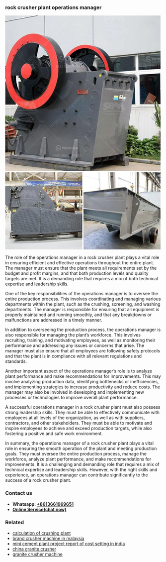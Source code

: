 <h3>rock crusher plant operations manager</h3><img src='1708498280.jpg' alt=''><p>The role of the operations manager in a rock crusher plant plays a vital role in ensuring efficient and effective operations throughout the entire plant. The manager must ensure that the plant meets all requirements set by the budget and profit margins, and that both production levels and quality targets are met. It is a demanding role that requires a mix of both technical expertise and leadership skills.</p><p>One of the key responsibilities of the operations manager is to oversee the entire production process. This involves coordinating and managing various departments within the plant, such as the crushing, screening, and washing departments. The manager is responsible for ensuring that all equipment is properly maintained and running smoothly, and that any breakdowns or malfunctions are addressed in a timely manner.</p><p>In addition to overseeing the production process, the operations manager is also responsible for managing the plant’s workforce. This involves recruiting, training, and motivating employees, as well as monitoring their performance and addressing any issues or concerns that arise. The manager must also ensure that all employees are following safety protocols and that the plant is in compliance with all relevant regulations and standards.</p><p>Another important aspect of the operations manager’s role is to analyze plant performance and make recommendations for improvements. This may involve analyzing production data, identifying bottlenecks or inefficiencies, and implementing strategies to increase productivity and reduce costs. The manager may also be involved in developing and implementing new processes or technologies to improve overall plant performance.</p><p>A successful operations manager in a rock crusher plant must also possess strong leadership skills. They must be able to effectively communicate with employees at all levels of the organization, as well as with suppliers, contractors, and other stakeholders. They must be able to motivate and inspire employees to achieve and exceed production targets, while also fostering a positive and safe work environment.</p><p>In summary, the operations manager of a rock crusher plant plays a vital role in ensuring the smooth operation of the plant and meeting production goals. They must oversee the entire production process, manage the workforce, analyze plant performance, and make recommendations for improvements. It is a challenging and demanding role that requires a mix of technical expertise and leadership skills. However, with the right skills and experience, an operations manager can contribute significantly to the success of a rock crusher plant.</p><h3>Contact us</h3><ul><li><strong>Whatsapp:&nbsp;<a href="https://wa.me/8613661969651">+8613661969651</a></strong></li><li><a href="https://swt.shibang-china.com/?git&amp;zhl&amp;rock crusher plant operations manager"><strong>Online Service(chat now)</strong></a></li></ul><h3>Related</h3><ul><li><a href='calculation of crushing plant.md'>calculation of crushing plant</a></li><li><a href='brand crusher machine in malaysia.md'>brand crusher machine in malaysia</a></li><li><a href='mini cement plant project report of cost setting in india.md'>mini cement plant project report of cost setting in india</a></li><li><a href='china granite crusher.md'>china granite crusher</a></li><li><a href='granite crusher machine.md'>granite crusher machine</a></li></ul>